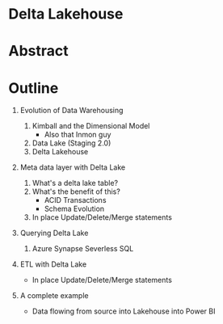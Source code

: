 # Delta Lakehouse

# Abstract


# Outline

1. Evolution of Data Warehousing
    1. Kimball and the Dimensional Model
        - Also that Inmon guy
    2. Data Lake (Staging 2.0)
    3. Delta Lakehouse

2. Meta data layer with Delta Lake
    1. What's a delta lake table?
    2. What's the benefit of this?
        - ACID Transactions
        - Schema Evolution
    3. In place Update/Delete/Merge statements

3. Querying Delta Lake
    1. Azure Synapse Severless SQL

4. ETL with Delta Lake
    - In place Update/Delete/Merge statements

4. A complete example 
    - Data flowing from source into Lakehouse into Power BI
